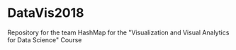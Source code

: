 # DataVis2018
Repository for the team HashMap for the "Visualization and Visual Analytics for Data Science" Course 
